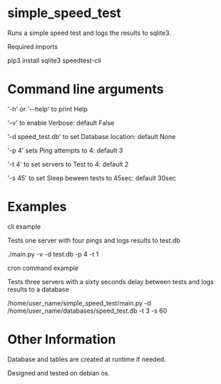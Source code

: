 # simple_speed_test
Runs a simple speed test and logs the results to sqlite3.

Required imports 

pip3 install sqlite3 speedtest-cli


# Command line arguments

'-h' or '--help' to print Help

'-v' to enable Verbose: default False

'-d speed_test.db' to set Database location: default None

'-p 4' sets Ping attempts to 4: default 3

'-t 4' to set servers to Test to 4: default 2

'-s 45' to set Sleep beween tests to 45sec: default 30sec


# Examples 

cli example

Tests one server with four pings and logs results to test.db

./main.py -v -d test.db -p 4 -t 1

cron command example

Tests three servers with a sixty seconds delay between tests and logs results to a database

/home/user_name/simple_speed_test/main.py -d /home/user_name/databases/speed_test.db -t 3 -s 60


# Other Information

Database and tables are created at runtime if needed.

Designed and tested on debian os.
